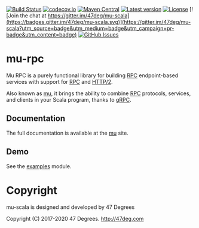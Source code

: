 
[comment]: # (Start Badges)

[![Build Status](https://travis-ci.org/higherkindness/mu-scala.svg?branch=master)](https://travis-ci.org/higherkindness/mu-scala) [![codecov.io](http://codecov.io/gh/higherkindness/mu-scala/branch/master/graph/badge.svg)](http://codecov.io/gh/higherkindness/mu-scala) [![Maven Central](https://img.shields.io/badge/maven%20central-0.20.0-green.svg)](https://oss.sonatype.org/#nexus-search;gav~io.higherkindness~mu-scala*) [![Latest version](https://img.shields.io/badge/mu--scala-0.20.0-green.svg)](https://index.scala-lang.org/higherkindness/mu-scala) [![License](https://img.shields.io/badge/license-Apache%202-blue.svg)](https://raw.githubusercontent.com/higherkindness/mu-scala/master/LICENSE) [![Join the chat at https://gitter.im/47deg/mu-scala](https://badges.gitter.im/47deg/mu-scala.svg)](https://gitter.im/47deg/mu-scala?utm_source=badge&utm_medium=badge&utm_campaign=pr-badge&utm_content=badge) [![GitHub Issues](https://img.shields.io/github/issues/higherkindness/mu-scala.svg)](https://github.com/higherkindness/mu-scala/issues)

[comment]: # (End Badges)

# mu-rpc

Mu RPC is a purely functional library for building [RPC] endpoint-based services with support for [RPC] and [HTTP/2].

Also known as [mu], it brings the ability to combine [RPC] protocols, services, and clients in your Scala program, thanks to [gRPC].

## Documentation

The full documentation is available at the [mu](https://higherkindness.github.io/mu) site.

## Demo

See the [examples](/modules/examples) module.

[RPC]: https://en.wikipedia.org/wiki/Remote_procedure_call
[HTTP/2]: https://http2.github.io/
[gRPC]: https://grpc.io/
[mu]: https://higherkindness.github.io/mu/
[frees-config]: http://frees.io/docs/patterns/config/

[comment]: # (Start Copyright)
# Copyright

mu-scala is designed and developed by 47 Degrees

Copyright (C) 2017-2020 47 Degrees. <http://47deg.com>

[comment]: # (End Copyright)